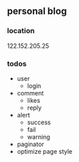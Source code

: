 ## personal blog

### location

122.152.205.25

### todos
* user 
  * login
* comment
  * likes
  * reply
* alert
  * success
  * fail
  * warning
* paginator
* optimize page style
  